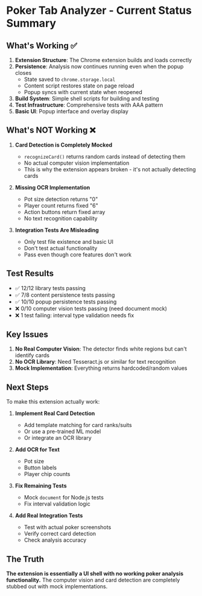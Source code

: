 # Poker Tab Analyzer - Current Status Summary

## What's Working ✅

1. **Extension Structure**: The Chrome extension builds and loads correctly
2. **Persistence**: Analysis now continues running even when the popup closes
   - State saved to `chrome.storage.local`
   - Content script restores state on page reload
   - Popup syncs with current state when reopened
3. **Build System**: Simple shell scripts for building and testing
4. **Test Infrastructure**: Comprehensive tests with AAA pattern
5. **Basic UI**: Popup interface and overlay display

## What's NOT Working ❌

1. **Card Detection is Completely Mocked**
   - `recognizeCard()` returns random cards instead of detecting them
   - No actual computer vision implementation
   - This is why the extension appears broken - it's not actually detecting cards

2. **Missing OCR Implementation**
   - Pot size detection returns "0"
   - Player count returns fixed "6"
   - Action buttons return fixed array
   - No text recognition capability

3. **Integration Tests Are Misleading**
   - Only test file existence and basic UI
   - Don't test actual functionality
   - Pass even though core features don't work

## Test Results

- ✅ 12/12 library tests passing
- ✅ 7/8 content persistence tests passing
- ✅ 10/10 popup persistence tests passing  
- ❌ 0/10 computer vision tests passing (need document mock)
- ❌ 1 test failing: interval type validation needs fix

## Key Issues

1. **No Real Computer Vision**: The detector finds white regions but can't identify cards
2. **No OCR Library**: Need Tesseract.js or similar for text recognition
3. **Mock Implementation**: Everything returns hardcoded/random values

## Next Steps

To make this extension actually work:

1. **Implement Real Card Detection**
   - Add template matching for card ranks/suits
   - Or use a pre-trained ML model
   - Or integrate an OCR library

2. **Add OCR for Text**
   - Pot size
   - Button labels
   - Player chip counts

3. **Fix Remaining Tests**
   - Mock `document` for Node.js tests
   - Fix interval validation logic

4. **Add Real Integration Tests**
   - Test with actual poker screenshots
   - Verify correct card detection
   - Check analysis accuracy

## The Truth

**The extension is essentially a UI shell with no working poker analysis functionality.** 
The computer vision and card detection are completely stubbed out with mock implementations.